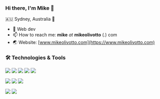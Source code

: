### Hi there, I'm Mike 👋
🇦🇺 Sydney, Australia 🦘

- 🔭 Web dev
- 📫 How to reach me: **mike** *at* **mikeolivotto** (.) com
- 🌏 Website: [www.mikeolivotto.com](https://www.mikeolivotto.com)

### 🛠 Technologies & Tools

![](https://img.shields.io/badge/Code-JavaScript-informational?style=flat&logo=Javascript&logoColor=white&color=2bbc8a) ![](https://img.shields.io/badge/Code-Python-informational?style=flat&logo=Python&logoColor=white&color=2bbc8a)  ![](https://img.shields.io/badge/Code-HTML5-informational?style=flat&logo=HTML5&logoColor=white&color=2bbc8a) ![](https://img.shields.io/badge/Code-CSS3-informational?style=flat&logo=CSS3&logoColor=white&color=2bbc8a) ![](https://img.shields.io/badge/Code-Ruby-informational?style=flat&logo=Ruby&logoColor=white&color=2bbc8a)

![](https://img.shields.io/badge/Framework-Node.js-informational?style=flat&logo=node.js&logoColor=white&color=2bbc8a) ![](https://img.shields.io/badge/Library-React-informational?style=flat&logo=React&logoColor=white&color=2bbc8a) ![](https://img.shields.io/badge/Framework-Ruby%20On%20Rails-informational?style=flat&logo=RubyOnRails&logoColor=white&color=2bbc8a)

![](https://img.shields.io/badge/Tools-MongoDB-informational?style=flat&logo=MongoDB&logoColor=white&color=2bbc8a) ![](https://img.shields.io/badge/Tools-PostgreSQL-informational?style=flat&logo=PostgreSQL&logoColor=white&color=2bbc8a)
